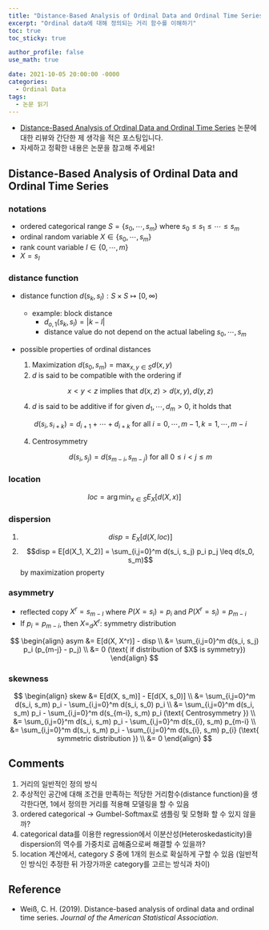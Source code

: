 ```yaml
---
title: "Distance-Based Analysis of Ordinal Data and Ordinal Time Series (논문 읽기)"
excerpt: "Ordinal data에 대해 정의되는 거리 함수를 이해하기"
toc: true
toc_sticky: true

author_profile: false
use_math: true

date: 2021-10-05 20:00:00 -0000
categories: 
  - Ordinal Data
tags:
  - 논문 읽기
---
```



- [Distance-Based Analysis of Ordinal Data and Ordinal Time Series](https://www.tandfonline.com/doi/pdf/10.1080/01621459.2019.1604370?needAccess=true) 논문에 대한 리뷰와 간단한 제 생각을 적은 포스팅입니다.
- 자세하고 정확한 내용은 논문을 참고해 주세요!

## Distance-Based Analysis of Ordinal Data and Ordinal Time Series

### notations

- ordered categorical range $S = \{s_0, \cdots, s_m \}$ where $s_0 \leq s_1 \leq \cdots \leq s_m$
- ordinal random variable $X \in \{s_0, \cdots, s_m \}$
- rank count variable $I \in \{ 0, \cdots, m \}$
- $X = s_I$

### distance function

- distance function $d(s_k, s_l): S \times S \mapsto [0, \infty)$
	- example: block distance 
		- $d_{o, 1}(s_k, s_l) = \vert k - l \vert$
		- distance value do not depend on the actual labeling $s_0, \cdots, s_m$

- possible properties of ordinal distances
	1. Maximization $d(s_0, s_m) = \max_{x, y \in S} d(x, y)$
	2. $d$ is said to be compatible with the ordering if 

	$$x < y < z \text{ implies that } d(x, z) > d(x, y), d(y, z)$$

	4. $d$ is said to be additive if for given $d_1, \cdots, d_m > 0$, it holds that

	$$d(s_i, s_{i+k}) = d_{i+1} + \cdots + d_{i+k} \text{ for all } i = 0, \cdots, m-1, k = 1, \cdots, m-i$$
	
	4. Centrosymmetry

	$$d(s_i, s_j) = d(s_{m-i}, s_{m-j}) \text{ for all } 0 \leq i < j \leq m$$

### location


$$loc = \arg\min_{x \in S} E_X[d(X, x)]$$


### dispersion

1. $$disp = E_X[d(X, loc)]$$
2. $$disp = E[d(X_1, X_2)] = \sum_{i,j=0}^m d(s_i, s_j) p_i p_j \leq d(s_0, s_m)$$ by maximization property

### asymmetry

- reflected copy $X^r = s_{m-I}$ where $P(X = s_i) = p_{i}$ and $P(X^r = s_i) = p_{m-i}$
- If $p_i = p_{m-i}$, then $X =_d X^r$: symmetry distribution


$$
\begin{align}
asym &= E[d(X, X^r)] - disp \\
&= \sum_{i,j=0}^m d(s_i, s_j) p_i (p_{m-j} - p_j) \\
&= 0 (\text{ if distribution of $X$ is symmetry})
\end{align}
$$


### skewness


$$
\begin{align}
skew &= E[d(X, s_m)] - E[d(X, s_0)] \\
&= \sum_{i,j=0}^m d(s_i, s_m) p_i - \sum_{i,j=0}^m d(s_i, s_0) p_i \\
&= \sum_{i,j=0}^m d(s_i, s_m) p_i - \sum_{i,j=0}^m d(s_{m-i}, s_m) p_i (\text{ Centrosymmetry }) \\ 
&= \sum_{i,j=0}^m d(s_i, s_m) p_i - \sum_{i,j=0}^m d(s_{i}, s_m) p_{m-i} \\ 
&= \sum_{i,j=0}^m d(s_i, s_m) p_i - \sum_{i,j=0}^m d(s_{i}, s_m) p_{i} (\text{ symmetric distribution }) \\ 
&= 0
\end{align}
$$


## Comments

1. 거리의 일반적인 정의 방식 
2. 추상적인 공간에 대해 조건을 만족하는 적당한 거리함수(distance function)을 생각한다면, 1에서 정의한 거리를 적용해 모델링을 할 수 있음 
3. ordered categorical → Gumbel-Softmax로 샘플링 및 모형화 할 수 있지 않을까?
4. categorical data를 이용한 regression에서 이분산성(Heteroskedasticity)을 dispersion의 역수를 가중치로 곱해줌으로써 해결할 수 있을까? 
5. location 계산에서, category $S$ 중에 1개의 원소로 확실하게 구할 수 있음 (일반적인 방식인 추정한 뒤 가장가까운 category를 고르는 방식과 차이)

## Reference 
- Weiß, C. H. (2019). Distance-based analysis of ordinal data and ordinal time series. _Journal of the American Statistical Association_.
<!--stackedit_data:
eyJoaXN0b3J5IjpbLTE0OTkyMjc0MjcsNzk2NzI0MjM3LDI3Mz
k1Mzk3Ml19
-->